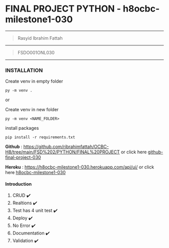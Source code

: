 # FINAL PROJECT PYTHON - h8ocbc-milestone1-030
---

> Rasyid Ibrahim Fattah
***
> FSDO001ONL030
***

### INSTALLATION
Create venv in empty folder
```Jupyter
py -m venv .
```
or

Create venv in new folder
```Jupyter
py -m venv <NAME_FOLDER>
```

install packages
```Jupyter
pip install -r requirements.txt
```
**Github** : https://github.com/ribrahimfattah/OCBC-H8/tree/main/FSD%202/PYTHON/FINAL%20PROJECT or click here [github-final-project-030](https://github.com/ribrahimfattah/OCBC-H8/tree/main/FSD%202/PYTHON/FINAL%20PROJECT)

**Heroku** : https://h8ocbc-milestone1-030.herokuapp.com/api/ui/ or click here [h8ocbc-milestone1-030](https://h8ocbc-milestone1-030.herokuapp.com/api/ui/)

#### Introduction
1. CRUD :heavy_check_mark:
2. Realtions :heavy_check_mark:
3. Test has 4 unit test :heavy_check_mark:
4. Deploy :heavy_check_mark:
5. No Error :heavy_check_mark:
6. Documentation :heavy_check_mark:
7. Validation :heavy_check_mark:
 

